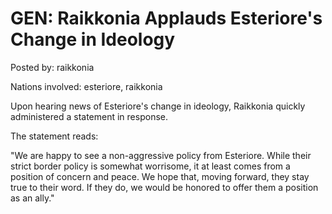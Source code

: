 # GEN: Raikkonia Applauds Esteriore's Change in Ideology

Posted by: raikkonia

Nations involved: esteriore, raikkonia

Upon hearing news of Esteriore's change in ideology, Raikkonia quickly administered a statement in response.

The statement reads:

"We are happy to see a non-aggressive policy from Esteriore. While their strict border policy is somewhat worrisome, it at least comes from a position of concern and peace. We hope that, moving forward, they stay true to their word. If they do, we would be honored to offer them a position as an ally."
